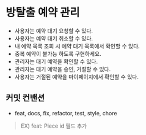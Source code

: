 # 방탈출 예약 관리

- 사용자는 예약 대기 요청할 수 있다.
- 사용자는 예약 대기 취소할 수 있다.
- 내 예약 목록 조회 시 예약 대기 목록에서 확인할 수 있다.
- 중복 예약이 불가능 하도록 구현하세요.
- 관리자는 대기 예약을 확인할 수 있다.
- 관리자는 대기 예약을 승인, 거절할 수 있다.
- 사용자는 거절된 예약을 마이페이지에서 확인할 수 있다.

## 커밋 컨밴션
- feat, docs, fix, refactor, test, style, chore
> EX) feat: Piece id 필드 추가
